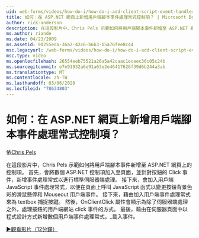 ```yaml
---
uid: web-forms/videos/how-do-i/how-do-i-add-client-script-event-handlers-controls-on-an-aspnet-page
title: 如何：在 ASP.NET 網頁上新增用戶端腳本事件處理常式控制項？ | Microsoft Docs
author: rick-anderson
description: 在這段影片中，Chris Pels 示範如何將用戶端腳本事件新增至 ASP.NET 網頁上的控制項。 首先，會將數個 ASP.NET 控制項新增至頁面，並加入一個電子 。
ms.author: riande
ms.date: 04/23/2009
ms.assetid: 90255eda-36a2-42c6-b6b3-b5a76fee8c44
msc.legacyurl: /web-forms/videos/how-do-i/how-do-i-add-client-script-event-handlers-controls-on-an-aspnet-page
msc.type: video
ms.openlocfilehash: 26554eeb75521a26a5a42caac1eceec36c05c24b
ms.sourcegitcommit: e7e91932a6e91a63e2e46417626f39d6b244a3ab
ms.translationtype: MT
ms.contentlocale: zh-TW
ms.lasthandoff: 03/06/2020
ms.locfileid: "78634803"
---
```

# <a name="how-do-i-add-client-script-event-handlers-controls-on-an-aspnet-page"></a>如何：在 ASP.NET 網頁上新增用戶端腳本事件處理常式控制項？

依[Chris Pels](https://twitter.com/chrispels)

在這段影片中，Chris Pels 示範如何將用戶端腳本事件新增至 ASP.NET 網頁上的控制項。 首先，會將數個 ASP.NET 控制項加入至頁面，並針對按鈕的 Click 事件，新增事件處理常式以進行標準伺服器端處理。 接下來，會加入用戶端 JavaScript 事件處理常式，以便在頁面上呼叫 JavaScript 函式以變更按鈕背景色彩的滑鼠懸停和 Mouseout 用戶端事件。 接下來，藉由加入用戶端事件處理常式來為 textbox 捕捉按鍵。 然後，OnClientClick 屬性會顯示為除了伺服器端處理之外，處理按鈕的用戶端網站 click 事件的方式。 最後，藉由在伺服器頁面中以程式設計方式新增數個用戶端事件處理常式，\_載入事件。

[&#9654;觀看影片（12分鐘）](https://channel9.msdn.com/Blogs/ASP-NET-Site-Videos/how-do-i-add-client-script-event-handlers-controls-on-an-aspnet-page)
